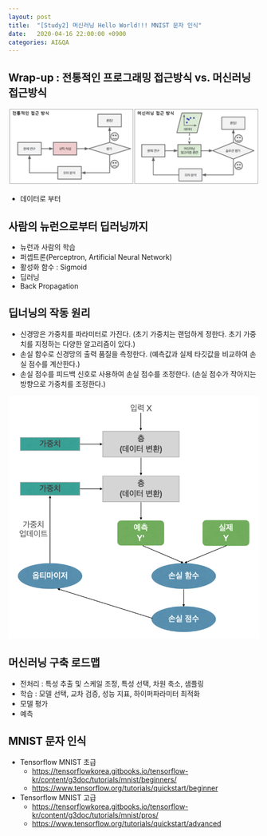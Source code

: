 ```yaml
---
layout: post
title:  "[Study2] 머신러닝 Hello World!!! MNIST 문자 인식"
date:   2020-04-16 22:00:00 +0900
categories: AI&QA
---
```


## Wrap-up : 전통적인 프로그래밍 접근방식 vs. 머신러닝 접근방식

![프로그래밍 접근 방식](/img/study2/original_program_vs_ml.png)

- 데이터로 부터

## 사람의 뉴런으로부터 딥러닝까지

- 뉴런과 사람의 학습
- 퍼셉트론(Perceptron, Artificial Neural Network)
- 활성화 함수 : Sigmoid
- 딥러닝
- Back Propagation

## 딥너닝의 작동 원리

- 신경망은 가중치를 파라미터로 가진다. (초기 가중치는 랜덤하게 정한다. 초기 가중치를 지정하는 다양한 알고리즘이 있다.)
- 손실 함수로 신경망의 출력 품질을 측정한다. (예측값과 실제 타깃값을 비교하여 손실 점수를 계산한다.)
- 손실 점수를 피드백 신호로 사용하여 손실 점수를 조정한다. (손실 점수가 작아지는 방향으로 가중치를 조정한다.)

![딥러닝 작동 원리](/img/study2/deep-learning-principle.png)

## 머신러닝 구축 로드맵

- 전처리 : 특성 추출 및 스케일 조정, 특성 선택, 차원 축소, 샘플링
- 학습 : 모델 선택, 교차 검증, 성능 지표, 하이퍼파라미터 최적화
- 모델 평가
- 예측

## MNIST 문자 인식

- Tensorflow MNIST 초급
  - <https://tensorflowkorea.gitbooks.io/tensorflow-kr/content/g3doc/tutorials/mnist/beginners/>
  - <https://www.tensorflow.org/tutorials/quickstart/beginner>
- Tensorflow MNIST 고급
  - <https://tensorflowkorea.gitbooks.io/tensorflow-kr/content/g3doc/tutorials/mnist/pros/>
  - <https://www.tensorflow.org/tutorials/quickstart/advanced>
